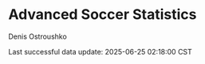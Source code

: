 # Advanced Soccer Statistics
Denis Ostroushko

<!-- gfm -->

Last successful data update: 2025-06-25 02:18:00 CST

